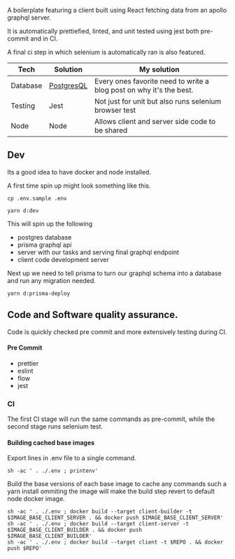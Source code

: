 A boilerplate featuring a client built using React fetching data from an apollo graphql server.

It is automatically prettiefied, linted, and unit tested using jest both pre-commit and in CI.

A final ci step in which selenium is automatically ran is also featured.

| Tech              | Solution                                                        | My solution                                                                         |
|-------------------|-----------------------------------------------------------------|-------------------------------------------------------------------------------------|
| Database          | [PostgresQL](https://www.postgresql.org)                        | Every ones favorite need to write a blog post on why it's the best.                 |
| Testing           | Jest                                                            | Not just for unit but also runs selenium browser test                               |
| Node              | Node                                                            | Allows client and server side code to be shared                                     |


## Dev

Its a good idea to have docker and node installed.

A first time spin up might look something like this.

```
cp .env.sample .env
```

```
yarn d:dev
```

This will spin up the following
* postgres database
* prisma graphql api
* server with our tasks and serving final graphql endpoint
* client code development server

Next up we need to tell prisma to turn our graphql schema into a database and run any migration needed.

```
yarn d:prisma-deploy
```
## Code and Software quality assurance.
Code is quickly checked pre commit and more extensively testing during CI.

#### Pre Commit
* prettier
* eslint
* flow
* jest

### CI
The first CI stage will run the same commands as pre-commit, while the second stage runs selenium test.

#### Building cached base images

Export lines in .env file to a single command.

```
sh -ac ' . ./.env ; printenv'
```

Build the base versions of each base image to cache any commands such a yarn install ommiting the image will make the build step revert to default node docker image.

```
sh -ac ' . ./.env ; docker build --target client-builder -t $IMAGE_BASE_CLIENT_SERVER . && docker push $IMAGE_BASE_CLIENT_SERVER'
sh -ac ' . ./.env ; docker build --target client-server -t $IMAGE_BASE_CLIENT_BUILDER . && docker push $IMAGE_BASE_CLIENT_BUILDER'
sh -ac ' . ./.env ; docker build --target client -t $REPO . && docker push $REPO'
```

